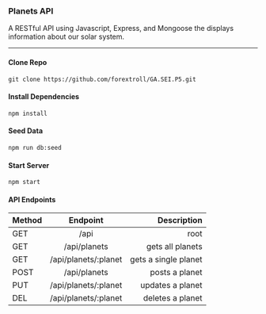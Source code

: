 ### Planets API

A RESTful API using Javascript, Express, and Mongoose the displays information about our solar system. 
___
#### Clone Repo
`git clone https://github.com/forextroll/GA.SEI.P5.git` 

#### Install Dependencies
`npm install`

#### Seed Data
`npm run db:seed`

#### Start Server
`npm start`

#### API Endpoints

| Method   |      Endpoint      |  Description |
|----------|:------------------:|-----------------:|
| GET |      /api        |         root      |
| GET |    /api/planets   |   gets all planets |
| GET | /api/planets/:planet |    gets a single planet |
| POST |    /api/planets   |   posts a planet |
| PUT | /api/planets/:planet |    updates a planet |
| DEL |    /api/planets/:planet   |   deletes a planet |

